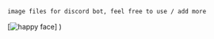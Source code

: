  ```sh # attachmentimages
image files for discord bot, feel free to use / add more
``` 

[![happy face](https://image.flaticon.com/icons/png/512/42/42829.png)] )
